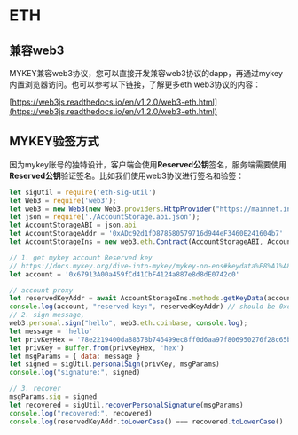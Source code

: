 # ETH

## 兼容web3

MYKEY兼容web3协议，您可以直接开发兼容web3协议的dapp，再通过mykey内置浏览器访问。也可以参考以下链接，了解更多eth web3协议的内容：

[https://web3js.readthedocs.io/en/v1.2.0/web3-eth.html](https://web3js.readthedocs.io/en/v1.2.0/web3-eth.html)

## MYKEY验签方式

因为mykey账号的独特设计，客户端会使用**Reserved公钥**签名，服务端需要使用**Reserved公钥**验证签名。比如我们使用web3协议进行签名和验签：

```javascript
let sigUtil = require('eth-sig-util') 
let Web3 = require('web3'); 
let web3 = new Web3(new Web3.providers.HttpProvider("https://mainnet.infura.io/v3/56444e75b6a24070a374f791bd25f811")); 
let json = require('./AccountStorage.abi.json'); 
let AccountStorageABI = json.abi 
let AccountStorageAddr = '0xADc92d1fD878580579716d944eF3460E241604b7' 
let AccountStorageIns = new web3.eth.Contract(AccountStorageABI, AccountStorageAddr); 

// 1. get mykey account Reserved key 
// https://docs.mykey.org/dive-into-mykey/mykey-on-eos#keydata%E8%A1%A8%E4%B8%AD%E7%9A%84%E5%AF%86%E9%92%A5
let account = '0x67913A00a459fCd41CbF4124a887e8d8dE0742c0' 

// account proxy 
let reservedKeyAddr = await AccountStorageIns.methods.getKeyData(account, 3).call(); 
console.log(account, "reserved key:", reservedKeyAddr) // should be 0xd2F9b4652D80FA870207C2b421B8437d7D54a484
// 2. sign message, 
web3.personal.sign("hello", web3.eth.coinbase, console.log); 
let message = 'hello' 
let privKeyHex = '78e2219400da88378b746499ec8ff0d6aa97f806950276f28c65b9d569f32f84' // prvkey of '0xd2F9b4652D80FA870207C2b421B8437d7D54a484' 
let privKey = Buffer.from(privKeyHex, 'hex') 
let msgParams = { data: message }
let signed = sigUtil.personalSign(privKey, msgParams) 
console.log("signature:", signed)

// 3. recover 
msgParams.sig = signed 
let recovered = sigUtil.recoverPersonalSignature(msgParams) 
console.log("recovered:", recovered) 
console.log(reservedKeyAddr.toLowerCase() === recovered.toLowerCase()
```

